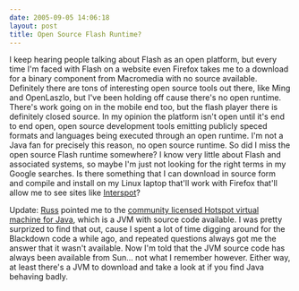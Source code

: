 ```yaml
---
date: 2005-09-05 14:06:18
layout: post
title: Open Source Flash Runtime?
---
```


I keep hearing people talking about Flash as an open platform, but every time I'm faced with Flash on a website even Firefox takes me to a download for a binary component from Macromedia with no source available. Definitely there are tons of interesting open source tools out there, like Ming and OpenLaszlo, but I've been holding off cause there's no open runtime. There's work going on in the mobile end too, but the flash player there is definitely closed source. In my opinion the platform isn't open until it's end to end open, open source development tools emitting publicly speced formats and languages being executed through an open runtime. I'm not a Java fan for precisely this reason, no open source runtime. So did I miss the open source Flash runtime somewhere?  I know very little about Flash and associated systems, so maybe I'm just not looking for the right terms in my Google searches. Is there something that I can download in source form and compile and install on my Linux laptop that'll work with Firefox that'll allow me to see sites like [Interspot](http://www.interspot.com)?

Update: [Russ](http://www.russellbeatti.com/notebook/) pointed me to the [community licensed Hotspot virtual machine for Java](http://www.sun.com/software/communitysource/hotspot/download.xml), which is a JVM with source code available.  I was pretty surprized to find that out, cause I spent a lot of time digging around for the Blackdown code a while ago, and repeated questions always got me the answer that it wasn't available. Now I'm told that the JVM source code has always been available from Sun... not what I remember however. Either way, at least there's a JVM to download and take a look at if you find Java behaving badly.
